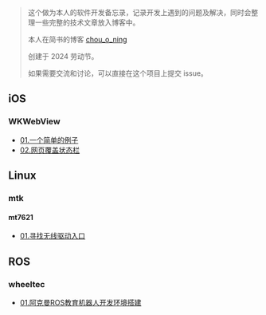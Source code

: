 > 这个做为本人的软件开发备忘录，记录开发上遇到的问题及解决，同时会整理一些完整的技术文章放入博客中。
>
> 本人在简书的博客 [chou_o_ning](https://www.jianshu.com/u/5eae5f4e525b)
>
> 创建于 2024 劳动节。
>
> 如果需要交流和讨论，可以直接在这个项目上提交 issue。

## iOS
### WKWebView
- [01.一个简单的例子](./iOS/WKWebView/01.一个简单的例子.md)
- [02.网页覆盖状态栏](./iOS/WKWebView/02.网页覆盖状态栏.md)

## Linux
### mtk
#### mt7621
- [01.寻找无线驱动入口](./Linux/mtk/mt7621/01.寻找无线驱动入口.md)

## ROS
### wheeltec
- [01.阿克曼ROS教育机器人开发环境搭建](./ROS/wheeltec/01.阿克曼ROS教育机器人开发环境搭建.md)
